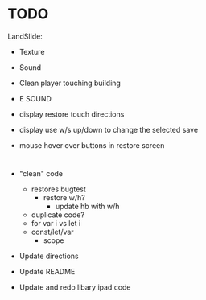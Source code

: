 # TODO

LandSlide:
- Texture
- Sound
- Clean player touching building

- E SOUND

- display restore touch directions
- display use w/s up/down to change the selected save

- mouse hover over buttons in restore screen

# 

- "clean" code
    - restores bugtest
        - restore w/h?
            - update hb with w/h
    - duplicate code?
    - for var i vs let i
    - const/let/var
        - scope

- Update directions
- Update README

- Update and redo libary ipad code